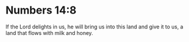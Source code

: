 # Numbers 14:8

If the Lord delights in us, he will bring us into this land and give it to us, a land that flows with milk and honey.
